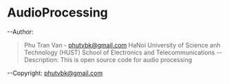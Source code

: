 # AudioProcessing
--Author: 
>	Phu Tran Van - phutvbk@gmail.com
>	HaNoi University of Science anh Technology (HUST)
>	School of Electronics and Telecommunications
--Description:
>This is open source code for audio processing 

--Copyright: phutvbk@gmail.com